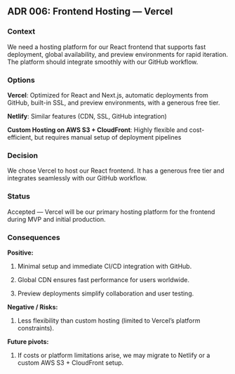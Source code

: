 ## ADR 006: Frontend Hosting — Vercel

### Context

We need a hosting platform for our React frontend that supports fast deployment, global availability, and preview environments for rapid iteration. The platform should integrate smoothly with our GitHub workflow.

### Options

**Vercel**: Optimized for React and Next.js, automatic deployments from GitHub, built-in SSL, and preview environments, with a generous free tier.

**Netlify**: Similar features (CDN, SSL, GitHub integration)

**Custom Hosting on AWS S3 + CloudFront**: Highly flexible and cost-efficient, but requires manual setup of deployment pipelines

### Decision

We chose Vercel to host our React frontend. It has a generous free tier and integrates seamlessly with our GitHub workflow.

### Status

Accepted — Vercel will be our primary hosting platform for the frontend during MVP and initial production.

### Consequences

**Positive:**

1. Minimal setup and immediate CI/CD integration with GitHub.

2. Global CDN ensures fast performance for users worldwide.

3. Preview deployments simplify collaboration and user testing.

**Negative / Risks:**

1. Less flexibility than custom hosting (limited to Vercel’s platform constraints).

**Future pivots:**

1. If costs or platform limitations arise, we may migrate to Netlify or a custom AWS S3 + CloudFront setup.
